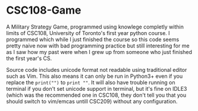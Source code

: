 # CSC108-Game
A Military Strategy Game, programmed using knowlege completly within limits of CSC108, University of Toronto's first year python course.
I programmed which while I just finished the course so this code seems pretty naive now with bad programming practice but still interesting for me as I saw how my past were when I grew up from someone who just finished the first year's CS.

Source code includes unicode format not readable using traditional editor such as Vim. 
This also means it can only be run in Python3+ even if you replace the `print("")` to `print ""`.
It will also have trouble running on terminal if you don't set unicode support in terminal, but it's fine on IDLE3 (which was the recommended one in CSC108, they don't tell you that you should switch to vim/emcas untill CSC209) without any configuration.
